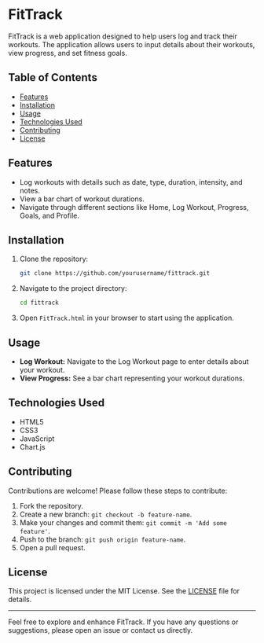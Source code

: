 # FitTrack

FitTrack is a web application designed to help users log and track their workouts. The application allows users to input details about their workouts, view progress, and set fitness goals.

## Table of Contents

- [Features](#features)
- [Installation](#installation)
- [Usage](#usage)
- [Technologies Used](#technologies-used)
- [Contributing](#contributing)
- [License](#license)

## Features

- Log workouts with details such as date, type, duration, intensity, and notes.
- View a bar chart of workout durations.
- Navigate through different sections like Home, Log Workout, Progress, Goals, and Profile.

## Installation

1. Clone the repository:

    ```bash
    git clone https://github.com/yourusername/fittrack.git
    ```

2. Navigate to the project directory:

    ```bash
    cd fittrack
    ```

3. Open `FitTrack.html` in your browser to start using the application.

## Usage

- **Log Workout:** Navigate to the Log Workout page to enter details about your workout.
- **View Progress:** See a bar chart representing your workout durations.
## Technologies Used

- HTML5
- CSS3
- JavaScript
- Chart.js

## Contributing

Contributions are welcome! Please follow these steps to contribute:

1. Fork the repository.
2. Create a new branch: `git checkout -b feature-name`.
3. Make your changes and commit them: `git commit -m 'Add some feature'`.
4. Push to the branch: `git push origin feature-name`.
5. Open a pull request.
## License
This project is licensed under the MIT License. See the [LICENSE](LICENSE) file for details.

---

Feel free to explore and enhance FitTrack. If you have any questions or suggestions, please open an issue or contact us directly.
